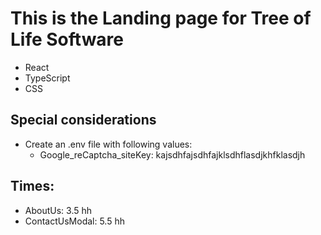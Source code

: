 # This is the Landing page for Tree of Life Software

- React
- TypeScript
- CSS

## Special considerations

- Create an .env file with following values:
  - Google_reCaptcha_siteKey: kajsdhfajsdhfajklsdhflasdjkhfklasdjh


## Times:

- AboutUs: 3.5 hh
- ContactUsModal: 5.5 hh


